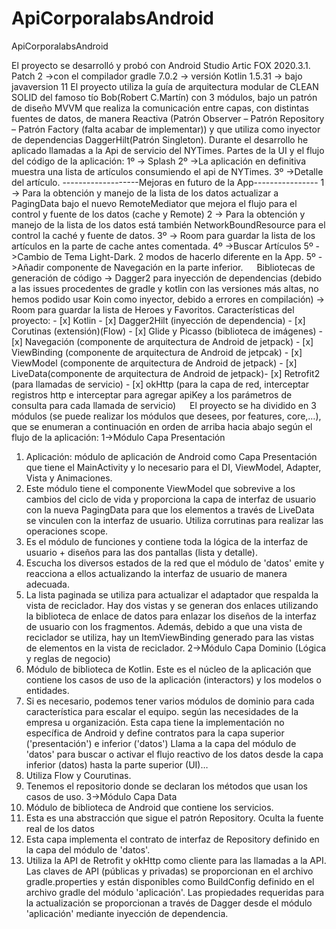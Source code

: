 # ApiCorporalabsAndroid
ApiCorporalabsAndroid

El proyecto se desarrolló y probó con Android Studio Artic FOX 2020.3.1. Patch 2 ->con el compilador gradle 7.0.2 -> versión Kotlin 1.5.31 -> bajo javaversion 11
El proyecto utiliza la guía de arquitectura modular de CLEAN  SOLID del famoso tío Bob(Robert C.Martín) con 3 módulos, bajo un patrón de diseño MVVM que realiza la comunicación entre capas, con distintas fuentes de datos, de manera Reactiva (Patrón Observer – Patrón Repository – Patrón Factory (falta acabar de implementar)) y que utiliza como inyector de dependencias DaggerHilt(Patrón Singleton).
Durante el desarrollo he aplicado llamadas a la Api de servicio del NYTimes. 
Partes de la UI y el flujo del código de la aplicación:
1º -> Splash 
2º ->La aplicación en definitiva muestra una lista de artículos consumiendo el api de NYTimes.
3º ->Detalle del artículo.
-------------------Mejoras en futuro de la App----------------
1 -> Para la obtención y manejo de la lista de los datos actualizar a PagingData bajo el nuevo RemoteMediator que mejora el flujo para el control y fuente de los datos (cache y Remote)
2 -> Para la obtención y manejo de la lista de los datos está también NetworkBoundResource para el control la caché y fuente de datos.
3º -> Room para guardar la lista de los artículos en la parte de cache antes comentada.
4º ->Buscar Artículos
5º ->Cambio de Tema Light-Dark. 2 modos de hacerlo diferente en la App.
5º ->Añadir componente de Navegación en la parte inferior.
 
Bibliotecas de generación de código
-> Dagger2 para inyección de dependencias (debido a las issues procedentes de gradle y kotlin con las versiones más altas, no hemos podido usar Koin como inyector, debido a errores en compilación) -> Room para guardar la lista de Heroes y Favoritos.
Características del proyecto: - [x] Kotlin - [x] Dagger2Hilt (inyección de dependencia) - [x] Corutinas (extensión)(Flow) - [x] Glide y Picasso (biblioteca de imágenes) - [x] Navegación (componente de arquitectura de Android de jetpack) - [x] ViewBinding (componente de arquitectura de Android de jetpcak) - [x] ViewModel (componente de arquitectura de Android de jetpack) - [x] LiveData(componente de arquitectura de Android de jetpack)-  [x] Retrofit2 (para llamadas de servicio) - [x] okHttp (para la capa de red, interceptar registros http e interceptar para agregar apiKey a los parámetros de consulta para cada llamada de servicio)
  
El proyecto se ha dividido en 3 módulos (se puede realizar los módulos que desees, por features, core,…), que se enumeran a continuación en orden de arriba hacia abajo según el flujo de la aplicación:
1->Módulo Capa Presentación
1.	Aplicación: módulo de aplicación de Android como Capa Presentación que tiene el MainActivity y lo necesario para el DI, ViewModel, Adapter, Vista y Animaciones.
2.	Este módulo tiene el componente ViewModel que sobrevive a los cambios del ciclo de vida y proporciona la capa de interfaz de usuario con la nueva PagingData para que los elementos a través de LiveData se vinculen con la interfaz de usuario. Utiliza corrutinas para realizar las operaciones scope.
3.	Es el módulo de funciones y contiene toda la lógica de la interfaz de usuario + diseños para las dos pantallas (lista y detalle).
4.	Escucha los diversos estados de la red que el módulo de 'datos' emite y reacciona a ellos actualizando la interfaz de usuario de manera adecuada.
5.	La lista paginada se utiliza para actualizar el adaptador que respalda la vista de reciclador. Hay dos vistas y se generan dos enlaces utilizando la biblioteca de enlace de datos para enlazar los diseños de la interfaz de usuario con los fragmentos. Además, debido a que una vista de reciclador se utiliza, hay un ItemViewBinding generado para las vistas de elementos en la vista de reciclador.
2->Módulo Capa Dominio (Lógica y reglas de negocio)
1.	Módulo de biblioteca de Kotlin. Este es el núcleo de la aplicación que contiene los casos de uso de la aplicación (interactors) y los modelos o entidades.
2.	Si es necesario, podemos tener varios módulos de dominio para cada característica para escalar el equipo. según las necesidades de la empresa u organización. Esta capa tiene la implementación no específica de Android y define contratos para la capa superior ('presentación') e inferior ('datos') Llama a la capa del módulo de 'datos' para buscar o activar el flujo reactivo de los datos desde la capa inferior (datos) hasta la parte superior (UI)…
3.	Utiliza Flow y Courutinas.
4.	Tenemos el repositorio donde se declaran los métodos que usan los casos de uso.
3->Módulo Capa Data
1.	Módulo de biblioteca de Android que contiene los servicios.
2.	Esta es una abstracción que sigue el patrón Repository. Oculta la fuente real de los datos
3.	Esta capa implementa el contrato de interfaz de Repository definido en la capa del módulo de 'datos'. 
4.	Utiliza la API de Retrofit y okHttp como cliente para las llamadas a la API. Las claves de API (públicas y privadas) se proporcionan en el archivo gradle.properties y están disponibles como BuildConfig definido en el archivo gradle del módulo 'aplicación'. Las propiedades requeridas para la actualización se proporcionan a través de Dagger desde el módulo 'aplicación' mediante inyección de dependencia. 


